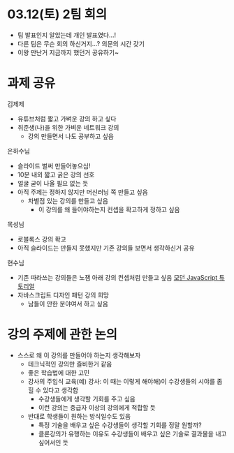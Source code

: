 # 03.12(토) 2팀 회의
* 팀 발표인지 알았는데 개인 발표였다…!
* 다른 팀은 무슨 회의 하신거지…? 의문의 시간 갖기
* 이왕 만난거 지금까지 했던거 공유하기~


# 과제 공유
김제제
* 유튜브처럼 짧고 가벼운 강의 하고 싶다
* 취준생(나)을 위한 가벼운 네트워크 강의
	* 강의 만들면서 나도 공부하고 싶음

은하수님
* 슬라이드 벌써 만들어놓으심!
* 10분 내외 짧고 굵은 강의 선호
* 얼굴 굳이 나올 필요 없는 듯
* 아직 주제는 정하지 않지만 머신러닝 쪽 만들고 싶음
	* 차별점 있는 강의를 만들고 싶음
		* 이 강의를 왜 들어야하는지 컨셉을 확고하게 정하고 싶음

목성님
* 로블록스 강의 확고
* 아직 슬라이드는 만들지 못했지만 기존 강의들 보면서 생각하신거 공유

현수님
* 기존 따라쓰는 강의들은 노잼 아래 강의 컨셉처럼 만들고 싶음
 [모던 JavaScript 튜토리얼](https://ko.javascript.info/) 
* 자바스크립트 디자인 패턴 강의 희망
	* 남들이 안한 분야여서 하고 싶음


# 강의 주제에 관한 논의
* 스스로 왜 이 강의를 만들어야 하는지 생각해보자
	* 테크닉적인 강의만 즐비한거 같음
	* 좋은 학습법에 대한 고민
	* 강사의 주입식 교육(예) 강사: 이 때는 이렇게 해야해)이 수강생들의 시야를 좁힐 수 있다고 생각함
		* 수강생들에게 생각할 기회를 주고 싶음
		* 이런 강의는 중급자 이상의 강의에게 적합할 듯
	* 반대로 학생들이 원하는 방식일수도 있음
		* 특정 기술을 배우고 싶은 수강생들이 생각할 기회를 정말 원할까?
		* 클론강의가 유행하는 이유도 수강생들이 배우고 싶은 기술로 결과물을 내고 싶어서인 듯
